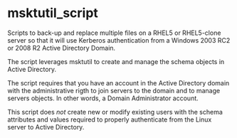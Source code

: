 msktutil_script
================

Scripts to back-up and replace multiple files on a RHEL5 or RHEL5-clone server
so that it will use Kerberos authentication from a Windows 2003 RC2 or 2008 R2
Active Directory Domain.

The script leverages msktutil to create and manage the schema objects in Active
 Directory.

The script requires that you have an account in the Active Directory domain 
with the administrative rigth to join servers to the domain and to manage 
servers objects.  In other words, a Domain Administrator account.

This script does *not* create new or modify existing users with the schema 
attributes and values required to properly authenticate from the Linux server 
to Active Directory.